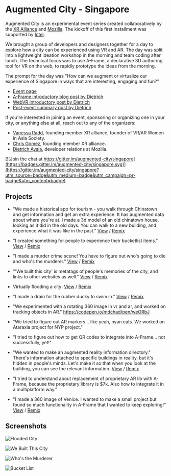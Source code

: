 # Augmented City - Singapore

Augmented City is an experimental event series created collaboratively by the [XR Alliance](https://m.facebook.com/XR-Alliance-1703741423255746/) and [Mozilla](https://www.mozilla.org). The kickoff of this first installment was supported by [Intel](https://www.intel.sg/content/www/xa/en/homepage.html).

We brought a group of developers and designers together for a day to explore how a city can be experienced using VR and AR. The day was split into a lightweight ideation workshop in the morning and team coding after lunch. The technical focus was to use A-Frame, a declarative 3D authoring tool for VR on the web, to rapidly prototype the ideas from the morning.

The prompt for the day was "How can we augment or virtualize our experience of Singapore in ways that are interesting, engaging and fun?"

* [Event page](https://www.eventbrite.com/e/vrar-maker-lab-augmented-city-creating-vr-ar-web-content-showcasing-singapore-tickets-35297738486)
* [A-Frame introductory blog post by Dietrich](http://metafluff.com/2017/07/06/aframe-augmented-city/)
* [WebVR introductory post by Dietrich](http://metafluff.com/2017/07/12/augmented-city-vr/)
* [Post-event summary post by Dietrich](https://metafluff.com/2017/07/20/augmented-city-singapore/)
<!--
* [Slides for running the event](https://docs.google.com/a/mozilla.com/presentation/d/180xCYWc2TxnOLisUZo6NoZlS5w4O57hkN1i46OYSINo/edit?usp=sharing) (Many thanks to Michael Henretty for the original version for VoiceJam Taipei, which these are based on!)
-->

If you're interested in joining an event, sponsoring or organizing one in your city, or anything else at all, reach out to any of the organizers:

* [Vanessa Radd](https://twitter.com/vanradd), founding member XR alliance, founder of VR/AR Women in Asia Society.
* [Chris Gomez](https://twitter.com/chrisgomez), founding member XR alliance.
* [Dietrich Ayala](https://twitter.com/dietrich), developer relations at Mozilla.

[![Join the chat at https://gitter.im/augmented-city/singapore](https://badges.gitter.im/augmented-city/singapore.svg)](https://gitter.im/augmented-city/singapore?utm_source=badge&utm_medium=badge&utm_campaign=pr-badge&utm_content=badge)

## Projects

* "We made a historical app for tourism - you walk through Chinatown and get information and get an extra experience. It has augmented data about where you're at. I made a 3d model of an old chinatown house, looking as it did in the old days. You can walk to a new building, and experience what it was like in the past." [View](https://chinatown-house.glitch.me/) / [Remix](https://glitch.com/~chinatown-house)

* "I created something for people to experience their bucketlist items." [View](https://harmonious-prosecution.glitch.me/) / [Remix](https://glitch.com/~harmonious-prosecution)

* "I made a murder crime scene! You have to figure out who's going to die and who's the murderer." [View](https://evanescent-octagon.glitch.me/) / [Remix](https://glitch.com/~evanescent-octagon)

* "'We built this city' is metatags of people's memories of the city, and links to other websites as well." [View](https://singapore-we-built-this-city.glitch.me/) / [Remix](https://glitch.com/~singapore-we-built-this-city)

* Virtually flooding a city: [View](https://nostalgic-giraffe.glitch.me/orchard_road.html) / [Remix](https://glitch.com/~nostalgic-giraffe)

* "I made a drain for the rubber ducky to swim in." [View](https://nostalgic-giraffe.glitch.me/) / [Remix](https://glitch.com/~nostalgic-giraffe)

* "We experimented with a rotating 360 image in vr and ar, and worked on tracking objects in AR." https://codepen.io/mdchad/pen/weORbJ

* "We tried to figure out AR markers... like yeah, nyan cats. We worked on Ataraxia project for NYP project."

* "I tried to figure out how to get QR codes to integrate into A-Frame... not successfully, yet!"

* "We wanted to make an augmented reality information directory." There's information attached to specific buildings in reality, but it's hidden in people's minds. Let's make it so that when you look at the building, you can see the relevant information. [View](https://north-dedication.glitch.me/) / [Remix](https://glitch.com/~north-dedication)

* "I tried to understand about replacement of proprietary AR lib with A-Frame, because the proprietary library is $7k. Also how to integrate it in a multiplatform way."

* "I made a 360 image of Venice. I wanted to make a small project but found so much functionality in A-Frame that I wanted to
keep exploring!" [View](https://robust-guitar.glitch.me/) / [Remix](https://glitch.com/~robust-guitar)

## Screenshots

![Flooded City](http://imgur.com/I4FXtoJ.jpg)

![We Built This City](http://imgur.com/z1Rqqc9.jpg)

![Who's the Murderer](http://imgur.com/ksrxRhj.jpg)

![Bucket List](http://imgur.com/OqbNkww.jpg)
